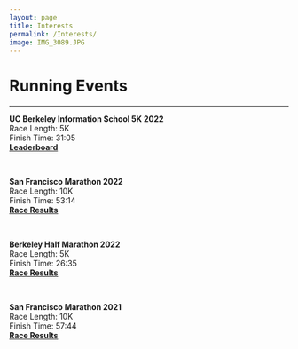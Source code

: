 ```yaml
---
layout: page
title: Interests
permalink: /Interests/
image: IMG_3089.JPG
---
```

<h1>Running Events</h1>
<hr/>

<p><b>UC Berkeley Information School 5K 2022</b>
  <br />Race Length: 5K
  <br />Finish Time: 31:05
  <br /><a href="https://www.ischool.berkeley.edu/5k-2022/leaderboard"><b> Leaderboard</b></a></p>
<p><br /></p>
<p><b>San Francisco Marathon 2022</b>
  <br />Race Length: 10K
  <br />Finish Time: 53:14
  <br /><a href="https://www.finisherpix.com/en/photos/5538/29037"><b> Race Results</b></a></p>
<p><br /></p>
<p><b>Berkeley Half Marathon 2022</b>
  <br />Race Length: 5K
  <br />Finish Time: 26:35
  <br /><a href="https://www.runraceresults.com/Secure/individual-results.cfm?theRace=1&amp;theEvent=RCTQ2021&amp;firstName=&amp;lastName=&amp;bibNumber=11380"><b> Race Results</b></a></p>
<p><br /></p>
<p><b>San Francisco Marathon 2021</b>
  <br />Race Length: 10K
  <br />Finish Time: 57:44
  <br /><a href="https://marathonphotos.live/Event/Sports%2FCPUK%2F2021%2FSan%20Francisco%20Marathon/28072"><b> Race Results</b></a></p>
